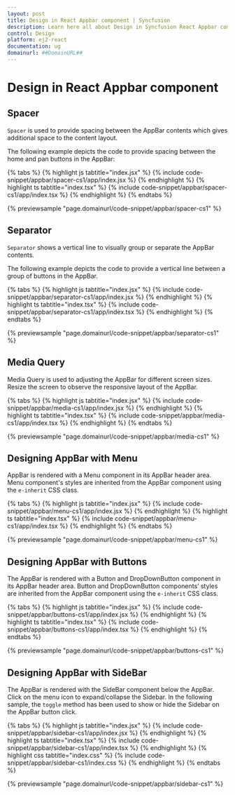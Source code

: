 ```yaml
---
layout: post
title: Design in React Appbar component | Syncfusion
description: Learn here all about Design in Syncfusion React Appbar component of Syncfusion Essential JS 2 and more.
control: Design 
platform: ej2-react
documentation: ug
domainurl: ##DomainURL##
---
```


# Design in React Appbar component

## Spacer

`Spacer` is used to provide spacing between the AppBar contents which gives additional space to the content layout.

The following example depicts the code to provide spacing between the home and pan buttons in the AppBar:

{% tabs %}
{% highlight js tabtitle="index.jsx" %}
{% include code-snippet/appbar/spacer-cs1/app/index.jsx %}
{% endhighlight %}
{% highlight ts tabtitle="index.tsx" %}
{% include code-snippet/appbar/spacer-cs1/app/index.tsx %}
{% endhighlight %}
{% endtabs %}

 {% previewsample "page.domainurl/code-snippet/appbar/spacer-cs1" %}

## Separator

`Separator` shows a vertical line to visually group or separate the AppBar contents.

The following example depicts the code to provide a vertical line between a group of buttons in the AppBar.

{% tabs %}
{% highlight js tabtitle="index.jsx" %}
{% include code-snippet/appbar/separator-cs1/app/index.jsx %}
{% endhighlight %}
{% highlight ts tabtitle="index.tsx" %}
{% include code-snippet/appbar/separator-cs1/app/index.tsx %}
{% endhighlight %}
{% endtabs %}

 {% previewsample "page.domainurl/code-snippet/appbar/separator-cs1" %}

## Media Query

Media Query is used to adjusting the AppBar for different screen sizes. Resize the screen to observe the responsive layout of the AppBar.

{% tabs %}
{% highlight js tabtitle="index.jsx" %}
{% include code-snippet/appbar/media-cs1/app/index.jsx %}
{% endhighlight %}
{% highlight ts tabtitle="index.tsx" %}
{% include code-snippet/appbar/media-cs1/app/index.tsx %}
{% endhighlight %}
{% endtabs %}

 {% previewsample "page.domainurl/code-snippet/appbar/media-cs1" %}

## Designing AppBar with Menu

AppBar is rendered with a Menu component in its AppBar header area. Menu component's styles are inherited from the AppBar component using the `e-inherit` CSS class.

{% tabs %}
{% highlight js tabtitle="index.jsx" %}
{% include code-snippet/appbar/menu-cs1/app/index.jsx %}
{% endhighlight %}
{% highlight ts tabtitle="index.tsx" %}
{% include code-snippet/appbar/menu-cs1/app/index.tsx %}
{% endhighlight %}
{% endtabs %}

 {% previewsample "page.domainurl/code-snippet/appbar/menu-cs1" %}

## Designing AppBar with Buttons

The AppBar is rendered with a Button and DropDownButton component in its AppBar header area. Button and DropDownButton components’ styles are inherited from the AppBar component using the `e-inherit` CSS class.

{% tabs %}
{% highlight js tabtitle="index.jsx" %}
{% include code-snippet/appbar/buttons-cs1/app/index.jsx %}
{% endhighlight %}
{% highlight ts tabtitle="index.tsx" %}
{% include code-snippet/appbar/buttons-cs1/app/index.tsx %}
{% endhighlight %}
{% endtabs %}

 {% previewsample "page.domainurl/code-snippet/appbar/buttons-cs1" %}

## Designing AppBar with SideBar

The AppBar is rendered with the SideBar component below the AppBar. Click on the menu icon to expand/collapse the Sidebar. In the following sample, the `toggle` method has been used to show or hide the Sidebar on the AppBar button click.

{% tabs %}
{% highlight js tabtitle="index.jsx" %}
{% include code-snippet/appbar/sidebar-cs1/app/index.jsx %}
{% endhighlight %}
{% highlight ts tabtitle="index.tsx" %}
{% include code-snippet/appbar/sidebar-cs1/app/index.tsx %}
{% endhighlight %}
{% highlight css tabtitle="index.css" %}
{% include code-snippet/appbar/sidebar-cs1/index.css %}
{% endhighlight %}
{% endtabs %}

 {% previewsample "page.domainurl/code-snippet/appbar/sidebar-cs1" %}